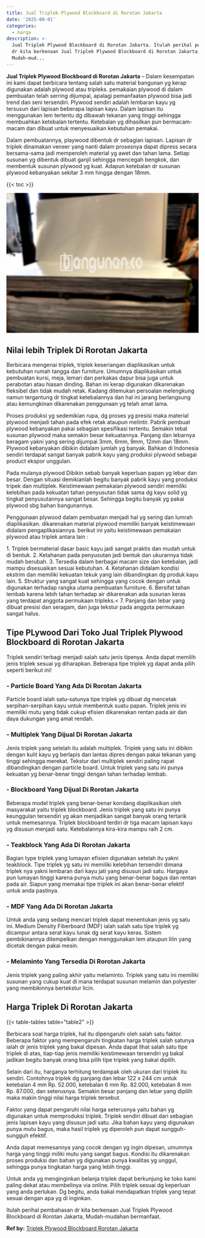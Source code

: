 ```yaml
---
title: Jual Triplek Plywood Blockboard di Rorotan Jakarta
date: '2025-08-01'
categories:
  - harga
description: >-
  Jual Triplek Plywood Blockboard di Rorotan Jakarta. Itulah perihal pembahasan
  dr kita berkenaan Jual Triplek Plywood Blockboard di Rorotan Jakarta,
  Mudah-mud...
---
```


**Jual Triplek Plywood Blockboard di Rorotan Jakarta** – Dalam kesempatan ini kami dapat berbicara tentang salah satu material bangunan yg kerap digunakan adalah plywood atau tripleks. pemakaian plywood di dalam pembuatan telah serring dijumpai, apalagi pemanfaatan plywood bisa jadi trend dan seni tersendiri. Plywood sendiri adalah lembaran kayu yg tersusun dari lapisan beberapa lapisan kayu. Dalam lapisan itu menggunakan lem tertentu dg dibawah tekanan yang tinggi sehingga membuahkan ketebalan tertentu. Ketebalan yg dihasilkan pun bermacam-macam dan dibuat untuk menyesuaikan kebutuhan pemakai.

Dalam pembuatannya, playwood dibentuk dr sebagian lapisan. Lapisan dr triplek dinamakan veneer yang nanti dalam prosesnya dapat dipress secara bersama-sama jadi memperoleh material yg awet dan tahan lama. Setiap susunan yg dibentuk dibuat ganjil sehingga mencegah bengkok, dan membentuk susunan plywood yg kuat. Adapun ketebalan dr susunan plywood kebanyakan sekitar 3 mm hingga dengan 18mm.

{{< toc >}}

![Jual Triplek Plywood Blockboard di Rorotan Jakarta](/images/jual-triplek-murah-47.png)

## Nilai lebih Triplek Di Rorotan Jakarta

Berbicara mengenai triplek, triplek keseriangan diaplikasikan untuk kebutuhan rumah tangga dan furniture. Umumnya diaplikasikan untuk pembuatan kursi, meja, lemari dan perkakas dapur bisa juga untuk perabotan atau hiasan dinding. Bahan ini kerap digunakan dikarenakan fleksibel dan tidak mudah retak. Kadang ditemukan persoalan melengkung namun tergantung dr tingkat ketebalannya dan hal ini jarang berlangsung atau kemungkinan dikarenakan penggunaan yg telah amat lama.

Proses produksi yg sedemikian rupa, dg proses yg presisi maka material plywood menjadi tahan pada efek retak ataupun melintir. Pabrik pembuat plywood kebanyakan pakai sebagian spesifikasi tertentu. Semakin tebal susunan plywood maka semakin besar kekuatannya. Panjang dan lebarnya beragam yakni yang sering dijumpai 3mm, 6mm, 9mm, 12mm dan 18mm. Plywood kebanyakan dibikin didalam jumlah yg banyak. Bahkan di Indonesia sendiri terdapat sangat banyak pabrik kayu yang produksi plywood sebagai product ekspor unggulan.

Pada mulanya plywood Dibikin sebab banyak keperluan papan yg lebar dan besar. Dengan situasi demikianlah begitu banyak pabrik kayu yang produksi tripek dan multiplek. Keistimewaan pemakaian plywood sendiri memiliki kelebihan pada kekuatan tahan penyusutan tidak sama dg kayu solid yg tingkat penyusutannya sangat besar. Sehingga begitu banyak yg pakai plywood sbg bahan bangunannya.

Penggunaan plywood dalam pembuatan menjadi hal yg sering dan lumrah diaplikasikan. dikarenakan material plywood memiliki banyak keistimewaan didalam pengaplikasiannya. berikut ini yaitu keistimewaan pemakaian plywood atau triplek antara lain :

1\. Triplek bermaterial dasar basic kayu jadi sangat praktis dan mudah untuk di bentuk. 2. Ketahanan pada penyusutan jadi bentuk dan ukurannya tidak mudah berubah. 3. Tersedia dalam berbagai macam size dan ketebalan, jadi mampu disesuaikan sesuai kebutuhan. 4. Ketahanan didalam kondisi ekstrim dan memiliki kekuatan tekuk yang lain dibandingkan dg produk kayu lain. 5. Struktur yang sangat kuat sehingga yang cocok dengan untuk digunakan terhadap rangka utama pembuatan furniture. 6. Bersifat tahan lembab karena lebih tahan terhadap air dikarenakan ada susunan keras yang terdapat anggota permukaan tripleks.< 7. Panjang dan lebar yang dibuat presisi dan seragam, dan juga tekstur pada anggota permukaan sangat halus.

## Tipe PLywood Dari Toko Jual Triplek Plywood Blockboard di Rorotan Jakarta

Triplek sendiri terbagi menjadi salah satu jenis tipenya. Anda dapat memilih jenis triplek sesuai yg diharapkan. Beberapa tipe triplek yg dapat anda pilih seperti berikut ini!

### \- Particle Board Yang Ada Di Rorotan Jakarta

Particle board ialah satu-satunya tipe triplek yg dibuat dg mencetak serpihan-serpihan kayu untuk membentuk suatu papan. Triplek jenis ini memiliki mutu yang tidak cukup efisien dikarenakan rentan pada air dan daya dukungan yang amat rendah.

### \- Multiplek Yang Dijual Di Rorotan Jakarta

Jenis triplek yang setelah itu adalah multiplek. Triplek yang satu ini dibikin dengan kulit kayu yg berlapis dan lantas dipres dengan pakai tekanan yang tinggi sehingga merekat. Tekstur dari multiplek sendiri paling rapat dibandingkan dengan particle board. Untuk triplek yang satu ini punya kekuatan yg benar-benar tinggi dengan tahan terhadap lembab.

### \- Blockboard Yang Dijual Di Rorotan Jakarta

Beberapa model triplek yang benar-benar kondang diaplikasikan oleh masyarakat yaitu triplek blockboard. Jenis triplek yang satu ini punya keunggulan tersendiri yg akan menjadikan sangat banyak orang tertarik untuk memesannya. Triplek blockboard terdiri dr tiga macam lapisan kayu yg disusun menjadi satu. Ketebalannya kira-kira mampu raih 2 cm.

### \- Teakblock Yang Ada Di Rorotan Jakarta

Bagian type triplek yang lumayan efisien digunakan setelah itu yakni teakblock. Tipe triplek yg satu ini memiliki kelebihan tersendiri dimana triplek nya yakni lembaran dari kayu jati yang disusun jadi satu. Hargaya pun lumayan tinggi karena punya mutu yang benar-benar bagus dan rentan pada air. Siapun yang memakai tipe triplek ini akan benar-benar efektif untuk anda pastinya.

### \- MDF Yang Ada Di Rorotan Jakarta

Untuk anda yang sedang mencari triplek dapat menentukan jenis yg satu ini. Medium Density Fiberboard (MDF) ialah salah satu tipe triplek yg dicampur antara serat kayu lunak dg serat kayu keras. Sistem pembikinannya ditempelkan dengan menggunakan lem ataupun lilin yang dicetak dengan pakai mesin.

### \- Melaminto Yang Tersedia Di Rorotan Jakarta

Jenis triplek yang paling akhir yaitu melaminto. Triplek yang satu ini memiliki susunan yang cukup kuat di mana terdapat susunan melamin dan polyester yang membikinnya bertekstur licin.

## Harga Triplek Di Rorotan Jakarta

{{< table-tables table="table2" >}}

Berbicara soal harga triplek, hal itu dipengaruhi oleh salah satu faktor. Beberapa faktor yang mempengaruhi tingkatan harga triplek salah satunya ialah dr jenis triplek yang bakal dipesan. Anda dapat lihat salah satu tipe triplek di atas, tiap-tiap jenis memiliki keistimewaan tersendiri yg bakal jadikan begitu banyak orang bisa pilih tipe triplek yang bakal dipilih.

Selain dari itu, harganya terhitung terdampak oleh ukuran dari triplek itu sendiri. Contohnya triplek dg panjang dan lebar 122 x 244 cm untuk ketebalan 4 mm Rp. 52.000, ketebalan 6 mm Rp. 82.000, ketebalan 8 mm Rp. 87.000, dan seterusnya. Semakin besar panjang dan lebar yang dipilih maka makin tinggi nilai harga triplek tersebut.

Faktor yang dapat pengaruhi nilai harga seterusnya yaitu bahan yg digunakan untuk memproduksi triplek. Triplek sendiri dibuat dari sebagian jenis lapisan kayu yang disusun jadi satu. Jika bahan kayu yang digunakan punya mutu bagus, maka hasil triplek yg diperoleh pun dapat sungguh-sungguh efektif.

Anda dapat memesannya yang cocok dengan yg ingin dipesan, umumnya harga yang tinggi miliki mutu yang sangat bagus. Kondisi itu dikarenakan proses produksi dan bahan yg digunakan punya kwalitas yg unggul, sehingga punya tingkatan harga yang lebih tinggi.

Untuk anda yg menginginkan belanja triplek dapat berkunjung ke toko kami paling dekat atau membelinya via online. Pilih triplek sesuai dg keperluan yang anda perlukan. Dg begitu, anda bakal mendapatkan triplek yang tepat sesuai dengan apa yg di inginkan.

Itulah perihal pembahasan dr kita berkenaan Jual Triplek Plywood Blockboard di Rorotan Jakarta, Mudah-mudahan bermanfaat.

**Ref by:** [Triplek Plywood Blockboard Rorotan Jakarta](https://id.wikipedia.org/wiki/Triplek)
